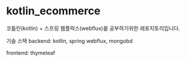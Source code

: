 # kotlin_ecommerce

코틀린(kotlin) + 스프링 웹플럭스(webflux)를 공부하기위한 레포지토리입니다.


기술 스택
backend: kotlin, spring webflux, mongobd


frontend: thymeleaf
